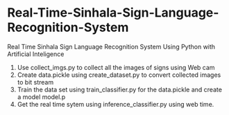 # Real-Time-Sinhala-Sign-Language-Recognition-System
Real Time Sinhala Sign Language Recognition System Using Python with Artificial Inteligence

1) Use collect_imgs.py to collect all the images of signs using Web cam
2) Create data.pickle using create_dataset.py to convert collected images to bit stream
3) Train the data set using train_classifier.py for the data.pickle and create a model model.p
4) Get the real time sytem using inference_classifier.py using web time.

  
